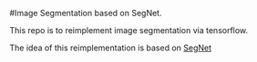 #Image Segmentation based on SegNet.

This repo is to reimplement image segmentation via tensorflow.

The idea of this reimplementation is based on [SegNet](https://arxiv.org/pdf/1511.00561.pdf)
